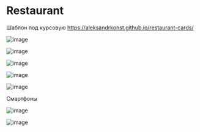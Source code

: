 # Restaurant
Шаблон под курсовую
https://aleksandrkonst.github.io/restaurant-cards/

![image](https://user-images.githubusercontent.com/40522320/235238315-53563327-65ba-4d9f-b1a4-65535fe5f433.png)

![image](https://user-images.githubusercontent.com/40522320/235236287-9b0b8756-4666-4313-931e-cdccaa674d37.png)

![image](https://user-images.githubusercontent.com/40522320/234987330-7c921122-5411-4737-b769-539f94aed7f2.png)

![image](https://user-images.githubusercontent.com/40522320/235194605-688dcb82-e85d-48dc-a731-94c7299dab82.png)

![image](https://user-images.githubusercontent.com/40522320/235194763-94214594-eda3-4483-a20b-7ac88c4a394d.png)

Смартфоны

![image](https://user-images.githubusercontent.com/40522320/235237016-cdcc7c30-6628-410b-8ebd-3524172e21cf.png)

![image](https://user-images.githubusercontent.com/40522320/235215623-83bcd4de-f3c4-432e-a4dc-bddf0d6d0a2b.png)
